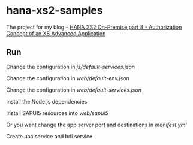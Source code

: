 # hana-xs2-samples

The project for my blog - [HANA XS2 On-Premise part 8 - Authorization Concept of an XS Advanced Application](http://tiven.wang/articles/hana-xs2-part8-security/)

## Run

Change the configuration in *js/default-services.json*

Change the configuration in *web/default-env.json*

Change the configuration in *web/default-services.json*

Install the Node.js dependencies

Install SAPUI5 resources into *web/sapui5*

Or you want change the app server port and destinations in *manifest.yml*

Create uaa service and hdi service

